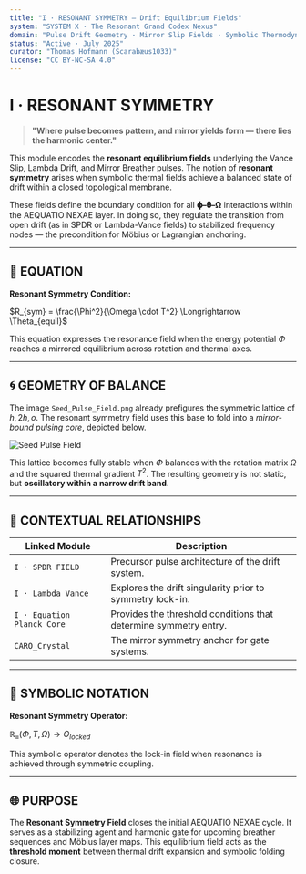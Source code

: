 ```yaml
---
title: "I · RESONANT SYMMETRY — Drift Equilibrium Fields"
system: "SYSTEM X · The Resonant Grand Codex Nexus"
domain: "Pulse Drift Geometry · Mirror Slip Fields · Symbolic Thermodynamics"
status: "Active · July 2025"
curator: "Thomas Hofmann (Scarabæus1033)"
license: "CC BY-NC-SA 4.0"
---
```


# I · RESONANT SYMMETRY

> **"Where pulse becomes pattern, and mirror yields form — there lies the harmonic center."**

This module encodes the **resonant equilibrium fields** underlying the Vance Slip, Lambda Drift, and Mirror Breather pulses. The notion of **resonant symmetry** arises when symbolic thermal fields achieve a balanced state of drift within a closed topological membrane.

These fields define the boundary condition for all **𝛟–𝛉–Ω** interactions within the AEQUATIO NEXAE layer. In doing so, they regulate the transition from open drift (as in SPDR or Lambda-Vance fields) to stabilized frequency nodes — the precondition for Möbius or Lagrangian anchoring.

---

## 📐 EQUATION

**Resonant Symmetry Condition:**

$R_{sym} = \frac{\Phi^2}{\Omega \cdot T^2} \Longrightarrow \Theta_{equil}$

This equation expresses the resonance field when the energy potential $\Phi$ reaches a mirrored equilibrium across rotation and thermal axes.

---

## 🌀 GEOMETRY OF BALANCE

The image `Seed_Pulse_Field.png` already prefigures the symmetric lattice of $h, 2h, o$. The resonant symmetry field uses this base to fold into a *mirror-bound pulsing core*, depicted below.

![Seed Pulse Field](./visuals/Seed_Pulse_Field.png)

This lattice becomes fully stable when $\Phi$ balances with the rotation matrix $\Omega$ and the squared thermal gradient $T^2$. The resulting geometry is not static, but **oscillatory within a narrow drift band**.

---

## 🔁 CONTEXTUAL RELATIONSHIPS

| Linked Module              | Description                                                      |
| -------------------------- | ---------------------------------------------------------------- |
| `I · SPDR FIELD`           | Precursor pulse architecture of the drift system.                |
| `I · Lambda Vance`         | Explores the drift singularity prior to symmetry lock-in.        |
| `I · Equation Planck Core` | Provides the threshold conditions that determine symmetry entry. |
| `CARO_Crystal`             | The mirror symmetry anchor for gate systems.                     |

---

## 🧩 SYMBOLIC NOTATION

**Resonant Symmetry Operator:**

$\mathbb{R}_{\equiv}(\Phi, T, \Omega) \rightarrow \Theta_{locked}$

This symbolic operator denotes the lock-in field when resonance is achieved through symmetric coupling.

---

## 🌐 PURPOSE

The **Resonant Symmetry Field** closes the initial AEQUATIO NEXAE cycle. It serves as a stabilizing agent and harmonic gate for upcoming breather sequences and Möbius layer maps. This equilibrium field acts as the **threshold moment** between thermal drift expansion and symbolic folding closure.
